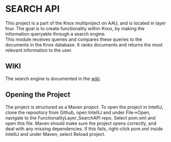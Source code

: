 # SEARCH API
This project is a part of the Knox multiproject on AAU, and is located in layer four. The goal is to create functionality within Knox, by making the information queryable through a search engine.  
This module receives queries and compares these queries to the documents in the Knox database. It ranks documents and returns the most relevant information to the user. 

## WIKI
The search engine is documented in the [wiki](https://wiki.knox.cs.aau.dk/Search-engine/GruppeG/SearchEngine).

## Opening the Project
The project is structured as a Maven project. To open the project in IntelliJ, clone the repository from Github, open IntelliJ and under File->Open, navigate to the FunctionalityLayer_SearchAPI repo. Select pom.xml and open this file. Maven should make sure the project opens correctly, and deal with any missing dependencies. If this fails, right-click pom.xml inside IntelliJ and under Maven, select Reload project.
